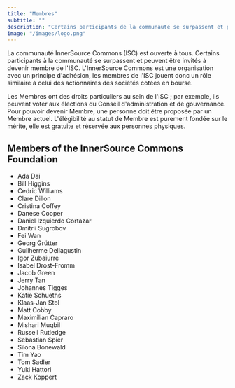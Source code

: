 ```yaml
---
title: "Membres"
subtitle: ""
description: "Certains participants de la communauté se surpassent et peuvent être invités à devenir Membre de l'ISC."
image: "/images/logo.png"
---
```


La communauté InnerSource Commons (ISC) est ouverte à tous. Certains participants à la communauté se surpassent et peuvent être invités à devenir membre de l'ISC.
L'InnerSource Commons est une organisation avec un principe d'adhésion, les membres de l'ISC jouent donc un rôle similaire à celui des actionnaires des sociétés cotées en bourse.

Les Membres ont des droits particuliers au sein de l'ISC ; par exemple, ils peuvent voter aux élections du Conseil d'administration et de gouvernance.
Pour pouvoir devenir Membre, une personne doit être proposée par un Membre actuel.
L'élégibilité au statut de Membre est purement fondée sur le mérite, elle est gratuite et réservée aux personnes physiques.

## Members of the InnerSource Commons Foundation

* Ada Dai
* Bill Higgins
* Cedric Williams
* Clare Dillon
* Cristina Coffey
* Danese Cooper
* Daniel Izquierdo Cortazar
* Dmitrii Sugrobov
* Fei Wan
* Georg Gr&#x00FC;tter
* Guilherme Dellagustin
* Igor Zubaiurre 
* Isabel Drost-Fromm
* Jacob Green
* Jerry Tan
* Johannes Tigges
* Katie Schueths
* Klaas-Jan Stol
* Matt Cobby
* Maximilian Capraro
* Mishari Muqbil
* Russell Rutledge
* Sebastian Spier
* Silona Bonewald
* Tim Yao
* Tom Sadler
* Yuki Hattori
* Zack Koppert
